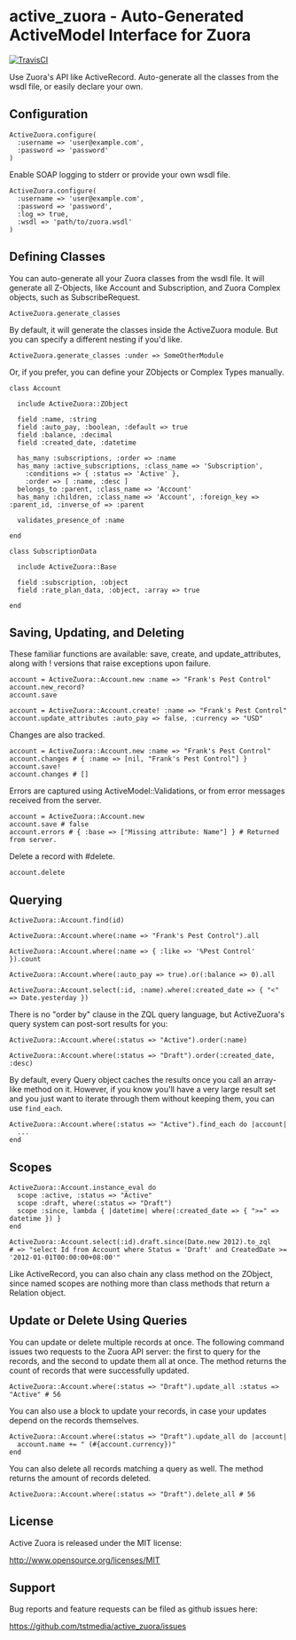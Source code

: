 # active_zuora - Auto-Generated ActiveModel Interface for Zuora

[![TravisCI](https://secure.travis-ci.org/tstmedia/active_zuora.png "TravisCI")](http://travis-ci.org/tstmedia/active_zuora "Travis-CI ActiveZuora")

Use Zuora's API like ActiveRecord.  Auto-generate all the classes from the wsdl file, or easily declare your own.

## Configuration

    ActiveZuora.configure(
      :username => 'user@example.com',
      :password => 'password'
    )

Enable SOAP logging to stderr or provide your own wsdl file.

    ActiveZuora.configure(
      :username => 'user@example.com',
      :password => 'password',
      :log => true,
      :wsdl => 'path/to/zuora.wsdl'
    )

## Defining Classes

You can auto-generate all your Zuora classes from the wsdl file.  It will generate all Z-Objects, like Account and Subscription, and Zuora Complex objects, such as SubscribeRequest.

    ActiveZuora.generate_classes

By default, it will generate the classes inside the ActiveZuora module.  But you can specify a different nesting if you'd like.

    ActiveZuora.generate_classes :under => SomeOtherModule

Or, if you prefer, you can define your ZObjects or Complex Types manually.

    class Account

      include ActiveZuora::ZObject

      field :name, :string
      field :auto_pay, :boolean, :default => true
      field :balance, :decimal
      field :created_date, :datetime

      has_many :subscriptions, :order => :name
      has_many :active_subscriptions, :class_name => 'Subscription',
        :conditions => { :status => 'Active' }, 
        :order => [ :name, :desc ]
      belongs_to :parent, :class_name => 'Account'
      has_many :children, :class_name => 'Account', :foreign_key => :parent_id, :inverse_of => :parent

      validates_presence_of :name

    end

    class SubscriptionData

      include ActiveZuora::Base

      field :subscription, :object
      field :rate_plan_data, :object, :array => true

    end

## Saving, Updating, and Deleting

These familiar functions are available: save, create, and update_attributes, along with ! versions that raise exceptions upon failure.

    account = ActiveZuora::Account.new :name => "Frank's Pest Control"
    account.new_record?
    account.save

    account = ActiveZuora::Account.create! :name => "Frank's Pest Control"
    account.update_attributes :auto_pay => false, :currency => "USD"

Changes are also tracked.

    account = ActiveZuora::Account.new :name => "Frank's Pest Control"
    account.changes # { :name => [nil, "Frank's Pest Control"] }
    account.save!
    account.changes # []

Errors are captured using ActiveModel::Validations, or from error messages received from the server.
  
    account = ActiveZuora::Account.new
    account.save # false
    account.errors # { :base => ["Missing attribute: Name"] } # Returned from server.

Delete a record with #delete.

    account.delete

## Querying

    ActiveZuora::Account.find(id)

    ActiveZuora::Account.where(:name => "Frank's Pest Control").all

    ActiveZuora::Account.where(:name => { :like => '%Pest Control' }).count

    ActiveZuora::Account.where(:auto_pay => true).or(:balance => 0).all

    ActiveZuora::Account.select(:id, :name).where(:created_date => { "<" => Date.yesterday })

There is no "order by" clause in the ZQL query language, but ActiveZuora's query system can post-sort results for you:

    ActiveZuora::Account.where(:status => "Active").order(:name)

    ActiveZuora::Account.where(:status => "Draft").order(:created_date, :desc)

By default, every Query object caches the results once you call an array-like method on it.  However, if you know you'll have a very large result set and you just want to iterate through them without keeping them, you can use `find_each`.

    ActiveZuora::Account.where(:status => "Active").find_each do |account|
      ...
    end

## Scopes

    ActiveZuora::Account.instance_eval do
      scope :active, :status => "Active"
      scope :draft, where(:status => "Draft")
      scope :since, lambda { |datetime| where(:created_date => { ">=" => datetime }) }
    end

    ActiveZuora::Account.select(:id).draft.since(Date.new 2012).to_zql 
    # => "select Id from Account where Status = 'Draft' and CreatedDate >= '2012-01-01T00:00:00+08:00'"

Like ActiveRecord, you can also chain any class method on the ZObject, since named scopes are nothing more than class methods that return a Relation object.

## Update or Delete Using Queries

You can update or delete multiple records at once.  The following command issues two requests to the Zuora API server: the first to query for the records, and the second to update them all at once.  The method returns the count of records that were successfully updated.

    ActiveZuora::Account.where(:status => "Draft").update_all :status => "Active" # 56

You can also use a block to update your records, in case your updates depend on the records themselves.

    ActiveZuora::Account.where(:status => "Draft").update_all do |account|
      account.name += " (#{account.currency})"
    end

You can also delete all records matching a query as well.  The method returns the amount of records deleted.

    ActiveZuora::Account.where(:status => "Draft").delete_all # 56

## License

Active Zuora is released under the MIT license: 

http://www.opensource.org/licenses/MIT

## Support

Bug reports and feature requests can be filed as github issues here: 

https://github.com/tstmedia/active_zuora/issues
